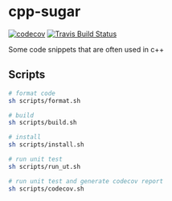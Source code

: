 # cpp-sugar

[![codecov](https://codecov.io/gh/AxiosCros/cpp-sugar/branch/master/graph/badge.svg)](https://codecov.io/gh/AxiosCros/cpp-sugar)
[![Travis Build Status](https://travis-ci.org/AxiosCros/cpp-sugar.svg?branch=master)](https://travis-ci.org/AxiosCros/cpp-sugar)

Some code snippets that are often used in c++

## Scripts

```bash
# format code
sh scripts/format.sh

# build
sh scripts/build.sh

# install
sh scripts/install.sh

# run unit test
sh scripts/run_ut.sh

# run unit test and generate codecov report
sh scripts/codecov.sh
```
